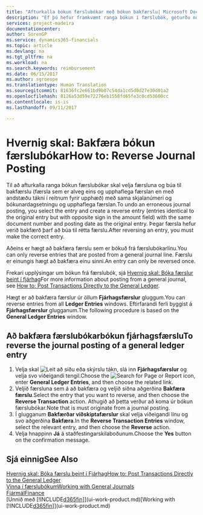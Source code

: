 ```yaml
---
title: "Afturkalla bókun færslubókar með bókun bakfærslu| Microsoft Docs"
description: "Ef þú hefur framkvæmt ranga bókun í færslubók, geturðu notað bakfærsluaðgerðina til að afturkalla bókunina með réttri endurskoðunarslóð."
services: project-madeira
documentationcenter: 
author: SorenGP
ms.service: dynamics365-financials
ms.topic: article
ms.devlang: na
ms.tgt_pltfrm: na
ms.workload: na
ms.search.keywords: reimbursement
ms.date: 06/15/2017
ms.author: sgroespe
ms.translationtype: Human Translation
ms.sourcegitcommit: 81636fc2e661bd9b07c54da1cd5d0d27e30d01a2
ms.openlocfilehash: 8126a53d59e72276eb1558fd65fe3c0cd53600cc
ms.contentlocale: is-is
ms.lasthandoff: 09/11/2017

---
```

# <a name="how-to-reverse-journal-posting"></a><span data-ttu-id="ceac4-103">Hvernig skal: Bakfæra bókun færslubókar</span><span class="sxs-lookup"><span data-stu-id="ceac4-103">How to: Reverse Journal Posting</span></span>
<span data-ttu-id="ceac4-104">Til að afturkalla ranga bókun færslubókar skal velja færsluna og búa til bakfærslu (færsla sem er alveg eins og upphaflega færslan en með andstæðu tákni í reitnum fyrir upphæð) með sama skjalanúmeri og bókunardagsetningu og upphaflega færslan.</span><span class="sxs-lookup"><span data-stu-id="ceac4-104">To undo an erroneous journal posting, you select the entry and create a reverse entry (entries identical to the original entry but with opposite sign in the amount field) with the same document number and posting date as the original entry.</span></span> <span data-ttu-id="ceac4-105">Þegar færsla hefur verið bakfærð þarf að búa til rétta færslu.</span><span class="sxs-lookup"><span data-stu-id="ceac4-105">After reversing an entry, you must make the correct entry.</span></span>

<span data-ttu-id="ceac4-106">Aðeins er hægt að bakfæra færslu sem er bókuð frá færslubókarlínu.</span><span class="sxs-lookup"><span data-stu-id="ceac4-106">You can only reverse entries that are posted from a general journal line.</span></span> <span data-ttu-id="ceac4-107">Færslu er einungis hægt að bakfæra einu sinni.</span><span class="sxs-lookup"><span data-stu-id="ceac4-107">An entry can only be reversed once.</span></span>

<span data-ttu-id="ceac4-108">Frekari upplýsingar um bókun frá færslubók, sjá [Hvernig skal: Bóka færslur beint í fjárhag](finance-how-post-transactions-directly.md)</span><span class="sxs-lookup"><span data-stu-id="ceac4-108">For more information about posting from a general journal, see [How to: Post Transactions Directly to the General Ledger](finance-how-post-transactions-directly.md).</span></span>

<span data-ttu-id="ceac4-109">Hægt er að bakfæra færslur úr öllum **Fjárhagsfærslur** gluggum.</span><span class="sxs-lookup"><span data-stu-id="ceac4-109">You can reverse entries from all **Ledger Entries** windows.</span></span> <span data-ttu-id="ceac4-110">Eftirfarandi ferli byggist á **Fjárhagsfærslur** glugganum.</span><span class="sxs-lookup"><span data-stu-id="ceac4-110">The following procedure is based on the **General Ledger Entries** window.</span></span>

## <a name="to-reverse-the-journal-posting-of-a-general-ledger-entry"></a><span data-ttu-id="ceac4-111">Að bakfæra færslubókarbókun fjárhagsfærslu</span><span class="sxs-lookup"><span data-stu-id="ceac4-111">To reverse the journal posting of a general ledger entry</span></span>
1. <span data-ttu-id="ceac4-112">Velja skal ![Leit að síðu eða skýrslu](media/ui-search/search_small.png "Leit að síðu eða skýrslu táknið") tákn, slá inn **Fjárhagsfærslur** og velja svo viðeigandi tengil.</span><span class="sxs-lookup"><span data-stu-id="ceac4-112">Choose the ![Search for Page or Report](media/ui-search/search_small.png "Search for Page or Report icon") icon, enter **General Ledger Entries**, and then choose the related link.</span></span>
2. <span data-ttu-id="ceac4-113">Veljið færsluna sem á að bakfæra og veljið síðna aðgerðina **Bakfæra færslu**.</span><span class="sxs-lookup"><span data-stu-id="ceac4-113">Select the entry that you want to reverse, and then choose the **Reverse Transaction** action.</span></span> <span data-ttu-id="ceac4-114">Athugið að þetta verður að koma úr bókun færslubókar.</span><span class="sxs-lookup"><span data-stu-id="ceac4-114">Note that is must originate from a journal posting.</span></span>
3. <span data-ttu-id="ceac4-115">Í glugganum **Bakfærðar viðskiptafærslur** skal velja viðeigandi línu og svo aðgerðina **Bakfæra**.</span><span class="sxs-lookup"><span data-stu-id="ceac4-115">In the **Reverse Transaction Entries** window, select the relevant entry, and then choose the **Reverse** action.</span></span>
4. <span data-ttu-id="ceac4-116">Velja hnappinn **Já** á staðfestingarskilaboðunum.</span><span class="sxs-lookup"><span data-stu-id="ceac4-116">Choose the **Yes** button on the confirmation message.</span></span>

## <a name="see-also"></a><span data-ttu-id="ceac4-117">Sjá einnig</span><span class="sxs-lookup"><span data-stu-id="ceac4-117">See Also</span></span>
[<span data-ttu-id="ceac4-118">Hvernig skal: Bóka færslu beint í Fjárhag</span><span class="sxs-lookup"><span data-stu-id="ceac4-118">How to: Post Transactions Directly to the General Ledger</span></span>](finance-how-post-transactions-directly.md)  
[<span data-ttu-id="ceac4-119">Vinna í færslubókum</span><span class="sxs-lookup"><span data-stu-id="ceac4-119">Working with General Journals</span></span>](ui-work-general-journals.md)  
[<span data-ttu-id="ceac4-120">Fjármál</span><span class="sxs-lookup"><span data-stu-id="ceac4-120">Finance</span></span>](finance.md)  
<span data-ttu-id="ceac4-121">[Unnið með [!INCLUDE[d365fin](includes/d365fin_md.md)]](ui-work-product.md)</span><span class="sxs-lookup"><span data-stu-id="ceac4-121">[Working with [!INCLUDE[d365fin](includes/d365fin_md.md)]](ui-work-product.md)</span></span>  

